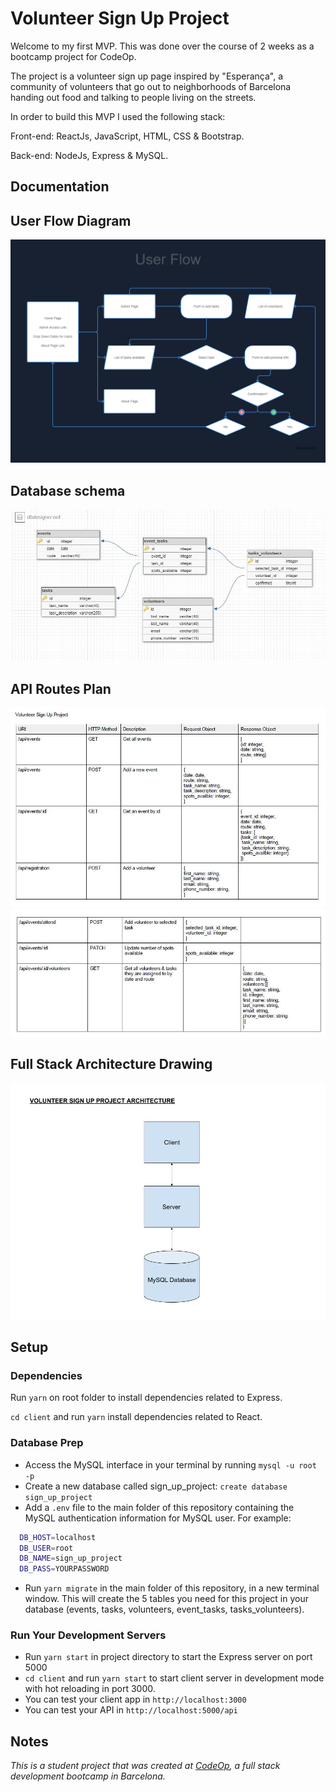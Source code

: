 # Volunteer Sign Up Project

Welcome to my first MVP. This was done over the course of 2 weeks as a bootcamp project for CodeOp.

The project is a volunteer sign up page inspired by "Esperança", a community of volunteers that go out to neighborhoods of Barcelona handing out food and talking to people living on the streets.

In order to build this MVP I used the following stack:

Front-end: ReactJs, JavaScript, HTML, CSS & Bootstrap.

Back-end: NodeJs, Express & MySQL.

## Documentation

## User Flow Diagram

<img src="images/User%20Flow.png">

## Database schema

<img src="images/Database%20Schema.JPG">

## API Routes Plan

<img src="images/API%20Routes%201.JPG">
<img src="images/API%20Routes%202.JPG">

## Full Stack Architecture Drawing

<img src="images/MVP%20Project%20Architecture.jpg">

## Setup

### Dependencies

Run `yarn` on root folder to install dependencies related to Express.

`cd client` and run `yarn` install dependencies related to React.

### Database Prep

- Access the MySQL interface in your terminal by running `mysql -u root -p`
- Create a new database called sign_up_project: `create database sign_up_project`
- Add a `.env` file to the main folder of this repository containing the MySQL authentication information for MySQL user. For example:

```bash
  DB_HOST=localhost
  DB_USER=root
  DB_NAME=sign_up_project
  DB_PASS=YOURPASSWORD
```

- Run `yarn migrate` in the main folder of this repository, in a new terminal window. This will create the 5 tables you need for this project in your database (events, tasks, volunteers, event_tasks, tasks_volunteers).

### Run Your Development Servers

- Run `yarn start` in project directory to start the Express server on port 5000
- `cd client` and run `yarn start` to start client server in development mode with hot reloading in port 3000.
- You can test your client app in `http://localhost:3000`
- You can test your API in `http://localhost:5000/api`

## Notes

_This is a student project that was created at [CodeOp](http://codeop.tech), a full stack development bootcamp in Barcelona._

